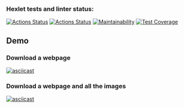 ### Hexlet tests and linter status:
[![Actions Status](https://github.com/Maroosha/python-project-lvl3/workflows/hexlet-check/badge.svg)](https://github.com/Maroosha/python-project-lvl3/actions)
[![Actions Status](https://github.com/Maroosha/python-project-lvl3/workflows/linter-tests-check.yml/badge.svg)](https://github.com/Maroosha/python-project-lvl3/actions/workflows/linter-tests-check.yml)
[![Maintainability](https://api.codeclimate.com/v1/badges/a99a88d28ad37a79dbf6/maintainability)](https://codeclimate.com/github/Maroosha/python-project-lvl3/maintainability)
[![Test Coverage](https://api.codeclimate.com/v1/badges/a99a88d28ad37a79dbf6/test_coverage)](https://codeclimate.com/github/Maroosha/python-project-lvl3/test_coverage)

## Demo

### Download a webpage
[![asciicast](https://asciinema.org/a/467416.svg)](https://asciinema.org/a/467416)

### Download a webpage and all the images 
[![asciicast](https://asciinema.org/a/468312.svg)](https://asciinema.org/a/468312)
